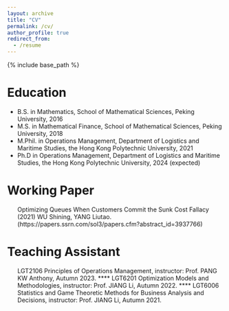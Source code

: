 ```yaml
---
layout: archive
title: "CV"
permalink: /cv/
author_profile: true
redirect_from:
  - /resume
---
```


{% include base_path %}

Education
======
* B.S. in Mathematics, School of Mathematical Sciences, Peking University, 2016
* M.S. in Mathematical Finance, School of Mathematical Sciences, Peking University, 2018
* M.Phil. in Operations Management, Department of Logistics and Maritime Studies, the Hong Kong Polytechnic University, 2021
* Ph.D in Operations Management, Department of Logistics and Maritime Studies, the Hong Kong Polytechnic University, 2024 (expected)

Working Paper
======
  <ul> Optimizing Queues When Customers Commit the Sunk Cost Fallacy (2021) 
    WU Shining, YANG Liutao.
  (https://papers.ssrn.com/sol3/papers.cfm?abstract_id=3937766)</ul>
  
Teaching Assistant
======
  <ul>
    LGT2106 Principles of Operations Management, instructor: Prof. PANG KW Anthony, Autumn 2023.
    ****
    LGT6201 Optimization Models and Methodologies, instructor: Prof. JIANG Li, Autumn 2022.
    ****
    LGT6006 Statistics and Game Theoretic Methods for Business Analysis and Decisions, instructor: Prof. JIANG Li, Autumn 2021. 
  </ul>
  

